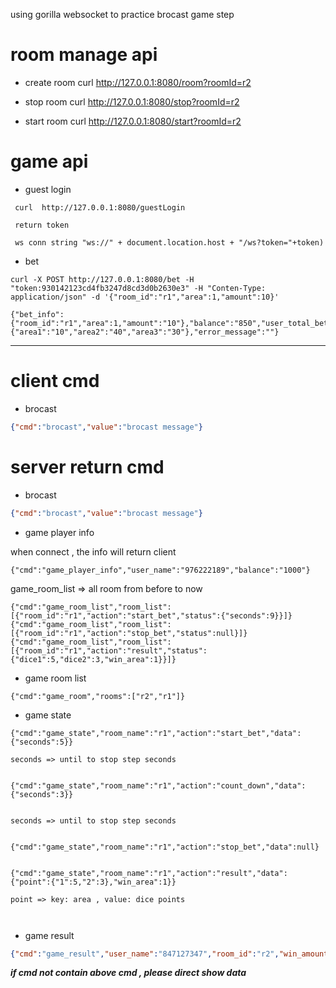 using gorilla websocket to practice brocast game step  

# room manage api

- create room  curl http://127.0.0.1:8080/room?roomId=r2

- stop room curl http://127.0.0.1:8080/stop?roomId=r2

- start room curl http://127.0.0.1:8080/start?roomId=r2


# game api
- guest login
```
 curl  http://127.0.0.1:8080/guestLogin 

 return token

 ws conn string "ws://" + document.location.host + "/ws?token="+token)
```


 - bet
 ```
 curl -X POST http://127.0.0.1:8080/bet -H "token:930142123cd4fb3247d8cd3d0b2630e3" -H "Conten-Type: application/json" -d '{"room_id":"r1","area":1,"amount":10}'

{"bet_info":{"room_id":"r1","area":1,"amount":"10"},"balance":"850","user_total_bet":{"area1":"10","area2":"40","area3":"30"},"error_message":""}
```

---



# client cmd

- brocast 
```json
{"cmd":"brocast","value":"brocast message"}
```




# server return cmd 


- brocast 
```json
{"cmd":"brocast","value":"brocast message"}
```


- game player info

when connect , the info will return client 



```
{"cmd":"game_player_info","user_name":"976222189","balance":"1000"}

```

game_room_list => all room from before to now

```
{"cmd":"game_room_list","room_list":[{"room_id":"r1","action":"start_bet","status":{"seconds":9}}]}
{"cmd":"game_room_list","room_list":[{"room_id":"r1","action":"stop_bet","status":null}]}
{"cmd":"game_room_list","room_list":[{"room_id":"r1","action":"result","status":{"dice1":5,"dice2":3,"win_area":1}}]}
```


- game room list

```
{"cmd":"game_room","rooms":["r2","r1"]}
```

- game state

```
{"cmd":"game_state","room_name":"r1","action":"start_bet","data":{"seconds":5}}

seconds => until to stop step seconds


{"cmd":"game_state","room_name":"r1","action":"count_down","data":{"seconds":3}}


seconds => until to stop step seconds


{"cmd":"game_state","room_name":"r1","action":"stop_bet","data":null}


{"cmd":"game_state","room_name":"r1","action":"result","data":{"point":{"1":5,"2":3},"win_area":1}}

point => key: area , value: dice points



```

- game result

```json
{"cmd":"game_result","user_name":"847127347","room_id":"r2","win_amount":"20","balance":"1010"}
```


**_if cmd not contain above cmd  , please direct show data_**
